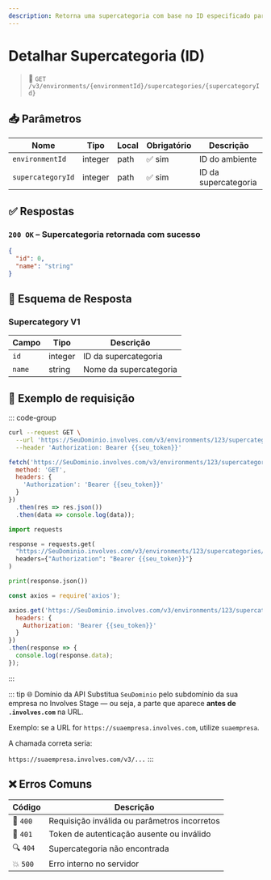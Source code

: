 ```yaml
---
description: Retorna uma supercategoria com base no ID especificado para o ambiente.
---
```


# Detalhar Supercategoria (ID)

> 🔗 `GET /v3/environments/{environmentId}/supercategories/{supercategoryId}`


## 📥 Parâmetros

| Nome              | Tipo    | Local | Obrigatório | Descrição            |
|-------------------|---------|--------|--------------|------------------------|
| `environmentId`   | integer | path   | ✅ sim       | ID do ambiente         |
| `supercategoryId` | integer | path   | ✅ sim       | ID da supercategoria   |


## ✅ Respostas

### `200 OK` – Supercategoria retornada com sucesso

```json
{
  "id": 0,
  "name": "string"
}
```


## 🧬 Esquema de Resposta

### Supercategory V1

| Campo  | Tipo    | Descrição              |
|--------|---------|------------------------|
| `id`   | integer | ID da supercategoria   |
| `name` | string  | Nome da supercategoria |


## 📘 Exemplo de requisição

::: code-group

```bash [🟢 cURL]
curl --request GET \
  --url 'https://SeuDominio.involves.com/v3/environments/123/supercategories/456' \
  --header 'Authorization: Bearer {{seu_token}}'
```

```js [🟡 JavaScript]
fetch('https://SeuDominio.involves.com/v3/environments/123/supercategories/456', {
  method: 'GET',
  headers: {
    'Authorization': 'Bearer {{seu_token}}'
  }
})
  .then(res => res.json())
  .then(data => console.log(data));
```

```python [🔵 Python]
import requests

response = requests.get(
  "https://SeuDominio.involves.com/v3/environments/123/supercategories/456",
  headers={"Authorization": "Bearer {{seu_token}}"}
)

print(response.json())
```

```js [🟣 Node.js]
const axios = require('axios');

axios.get('https://SeuDominio.involves.com/v3/environments/123/supercategories/456', {
  headers: {
    Authorization: 'Bearer {{seu_token}}'
  }
})
.then(response => {
  console.log(response.data);
});
```

:::


::: tip 🌐 Domínio da API
Substitua `SeuDominio` pelo subdomínio da sua empresa no Involves Stage — ou seja, a parte que aparece **antes de `.involves.com`** na URL.

Exemplo: se a URL for `https://suaempresa.involves.com`, utilize `suaempresa`.

A chamada correta seria:

`https://suaempresa.involves.com/v3/...`
:::


## ❌ Erros Comuns

| Código | Descrição                                    |
|--------|----------------------------------------------|
| 🔴 `400` | Requisição inválida ou parâmetros incorretos |
| 🔐 `401` | Token de autenticação ausente ou inválido    |
| 🔍 `404` | Supercategoria não encontrada                |
| 💥 `500` | Erro interno no servidor                     |
